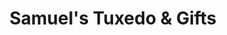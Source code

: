 ---
title: "Samuel's Tuxedo & Gifts"
url: /jefferson-city/samuels-tuxedo-und-gifts/
shop: Andenken
---